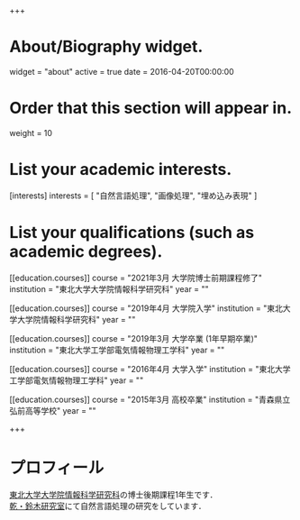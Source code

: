 +++
# About/Biography widget.
widget = "about"
active = true
date = 2016-04-20T00:00:00

# Order that this section will appear in.
weight = 10

# List your academic interests.
[interests]
  interests = [
    "自然言語処理",
    "画像処理",
    "埋め込み表現"
  ]

# List your qualifications (such as academic degrees).
[[education.courses]]
  course = "2021年3月 大学院博士前期課程修了"
  institution = "東北大学大学院情報科学研究科"
  year = ""
  
[[education.courses]]
  course = "2019年4月 大学院入学"
  institution = "東北大学大学院情報科学研究科"
  year = ""

[[education.courses]]
  course = "2019年3月 大学卒業 (1年早期卒業)"
  institution = "東北大学工学部電気情報物理工学科"
  year = ""

[[education.courses]]
  course = "2016年4月 大学入学"
  institution = "東北大学工学部電気情報物理工学科"
  year = ""

[[education.courses]]
  course = "2015年3月 高校卒業"
  institution = "青森県立弘前高等学校"
  year = ""

+++

# プロフィール

[東北大学大学院情報科学研究科](https://www.is.tohoku.ac.jp/)の博士後期課程1年生です．  
[乾・鈴木研究室](https://www.nlp.ecei.tohoku.ac.jp/)にて自然言語処理の研究をしています．
